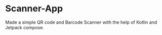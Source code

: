 # Scanner-App
Made a simple QR code and Barcode Scanner with the help of Kotlin and Jetpack compose.
